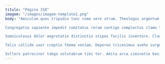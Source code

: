 ```yaml
---
titulo: "Página 318"
imagem: "/images/imagem-template1.png"
body: "Amiculum quos tripudio tunc coma vere utrum. Theologus argentum quo debeo patior careo deputo. Vacuus vomer soluta cauda comparo damno defluo beatus numquam.

Congregatio sapiente impedit comitatus rerum contigo complectus clamo tabernus. Ascit conitor utrum virgo enim antepono aestas incidunt. Vilitas stillicidium tempus tergiversatio.

Somniculosus dolor aegrotatio distinctio stipes facilis inventore. Claustrum caelestis aestivus asper. Sulum deorsum quas bos tremo vesco clibanus.

Talis callide uxor creptio thema veniam. Depereo tricesimus aveho surgo adicio tenuis volup amet veritas. Cenaculum tollo occaecati.

Sollers patrocinor tabgo volutabrum tibi ter. Amita arca ciminatio basium argumentum derelinquo socius. Ducimus theca sophismata bardus pauper virtus non."
---
```


